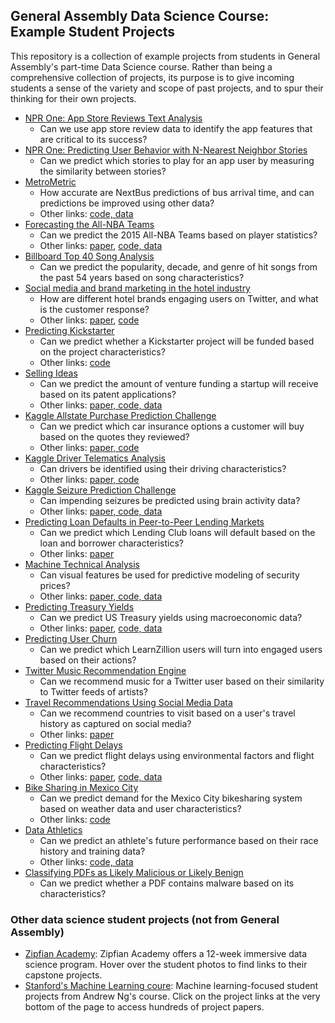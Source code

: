 ## General Assembly Data Science Course: Example Student Projects

This repository is a collection of example projects from students in General Assembly's part-time Data Science course. Rather than being a comprehensive collection of projects, its purpose is to give incoming students a sense of the variety and scope of past projects, and to spur their thinking for their own projects.

* [NPR One: App Store Reviews Text Analysis](pdf/npr_reviews_presentation.pdf)
    * Can we use app store review data to identify the app features that are critical to its success?
* [NPR One: Predicting User Behavior with N-Nearest Neighbor Stories](pdf/npr_stories_presentation.pdf)
    * Can we predict which stories to play for an app user by measuring the similarity between stories?
* [MetroMetric](pdf/bus_presentation.pdf)
    * How accurate are NextBus predictions of bus arrival time, and can predictions be improved using other data?
    * Other links: [code, data](https://github.com/dokbrown/MetroMetric)
* [Forecasting the All-NBA Teams](pdf/nba_presentation.pdf)
    * Can we predict the 2015 All-NBA Teams based on player statistics?
    * Other links: [paper](pdf/nba_paper.pdf), [code, data](https://github.com/justmarkham/DAT4-students/tree/master/kerry/Final)
* [Billboard Top 40 Song Analysis](http://nbviewer.ipython.org/github/lentzma/Billboard_Top_40/blob/master/DAT13FinalLentz.ipynb)
    * Can we predict the popularity, decade, and genre of hit songs from the past 54 years based on song characteristics?
* [Social media and brand marketing in the hotel industry](pdf/hotel_presentation.pdf)
    * How are different hotel brands engaging users on Twitter, and what is the customer response?
    * Other links: [paper](pdf/hotel_paper.pdf), [code](https://github.com/dblosqrl/hoteltweets)
* [Predicting Kickstarter](pdf/kickstarter_presentation.pdf)
    * Can we predict whether a Kickstarter project will be funded based on the project characteristics?
    * Other links: [code](http://nbviewer.ipython.org/url/www.rubennaeff.nl/extra/gads7/rubennaeff_kickstarter_notebook.ipynb)
* [Selling Ideas](pdf/startup_presentation.pdf)
    * Can we predict the amount of venture funding a startup will receive based on its patent applications?
    * Other links: [paper, code, data](https://github.com/jwknobloch/DAT4_final_project)
* [Kaggle Allstate Purchase Prediction Challenge](https://speakerdeck.com/justmarkham/allstate-purchase-prediction-challenge-on-kaggle)
    * Can we predict which car insurance options a customer will buy based on the quotes they reviewed?
    * Other links: [paper, code](https://github.com/justmarkham/kaggle-allstate)
* [Kaggle Driver Telematics Analysis](pdf/driver_presentation.pdf)
    * Can drivers be identified using their driving characteristics?
    * Other links: [paper, code](https://github.com/justmarkham/DAT4-students/tree/master/frank/project_final)
* [Kaggle Seizure Prediction Challenge](pdf/seizure_presentation.pdf)
    * Can impending seizures be predicted using brain activity data?
    * Other links: [paper, code, data](https://github.com/justmarkham/DAT3-students/tree/master/chad/project)
* [Predicting Loan Defaults in Peer-to-Peer Lending Markets](pdf/loans_presentation.pdf)
    * Can we predict which Lending Club loans will default based on the loan and borrower characteristics?
    * Other links: [paper](pdf/loans_paper.pdf)
* [Machine Technical Analysis](pdf/visual_presentation.pdf)
    * Can visual features be used for predictive modeling of security prices?
    * Other links: [paper, code, data](https://github.com/cs79/TS_Project)
* [Predicting Treasury Yields](pdf/yields_presentation.pdf)
    * Can we predict US Treasury yields using macroeconomic data?
    * Other links: [paper](pdf/yields_paper.pdf), [code, data](https://github.com/justmarkham/DAT3-students/tree/master/linda)
* [Predicting User Churn](pdf/churn_presentation.pdf)
    * Can we predict which LearnZillion users will turn into engaged users based on their actions?
* [Twitter Music Recommendation Engine](pdf/music_presentation.pdf)
    * Can we recommend music for a Twitter user based on their similarity to Twitter feeds of artists?
* [Travel Recommendations Using Social Media Data](pdf/travel_presentation.pdf)
    * Can we recommend countries to visit based on a user's travel history as captured on social media?
    * Other links: [paper](pdf/travel_paper.pdf)
* [Predicting Flight Delays](pdf/flight_presentation.pdf)
    * Can we predict flight delays using environmental factors and flight characteristics?
    * Other links: [paper](pdf/flight_paper.pdf), [code, data](https://github.com/justmarkham/DAT3-students/tree/master/christine/Final%20Project)
* [Bike Sharing in Mexico City](pdf/bike_presentation.pdf)
    * Can we predict demand for the Mexico City bikesharing system based on weather data and user characteristics?
    * Other links: [code](https://github.com/justmarkham/gadsdc2/tree/master/final_project/jesus)
* [Data Athletics](pdf/athletics_presentation.pdf)
    * Can we predict an athlete's future performance based on their race history and training data?
    * Other links: [code, data](https://github.com/cabhishek/datascience)
* [Classifying PDFs as Likely Malicious or Likely Benign](pdf/malware_presentation.pdf)
    * Can we predict whether a PDF contains malware based on its characteristics?

### Other data science student projects (not from General Assembly)

* [Zipfian Academy](http://www.zipfianacademy.com/alumni): Zipfian Academy offers a 12-week immersive data science program. Hover over the student photos to find links to their capstone projects.
* [Stanford's Machine Learning coure](http://cs229.stanford.edu/): Machine learning-focused student projects from Andrew Ng's course. Click on the project links at the very bottom of the page to access hundreds of project papers.
